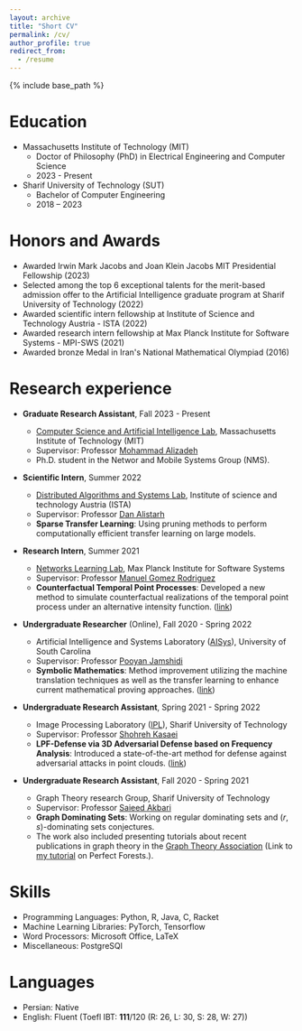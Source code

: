 ```yaml
---
layout: archive
title: "Short CV"
permalink: /cv/
author_profile: true
redirect_from:
  - /resume
---
```


{% include base_path %}

Education
======
* Massachusetts Institute of Technology (MIT)
  - Doctor of Philosophy (PhD) in Electrical Engineering and Computer Science
  - 2023 - Present
* Sharif University of Technology (SUT)
  - Bachelor of Computer Engineering
  - 2018 – 2023 

Honors and Awards
======
* Awarded Irwin Mark Jacobs and Joan Klein Jacobs MIT Presidential Fellowship (2023)
* Selected among the top 6 exceptional talents for the merit-based admission offer to the Artificial Intelligence graduate program at Sharif University of Technology (2022)
* Awarded scientific intern fellowship at Institute of Science and Technology Austria - ISTA (2022)
* Awarded research intern fellowship at Max Planck Institute for Software Systems - MPI-SWS (2021)
* Awarded bronze Medal in Iran's National Mathematical Olympiad (2016)

Research experience
======
* **Graduate Research Assistant**, Fall 2023 - Present 
  * [Computer Science and Artificial Intelligence Lab](https://www.csail.mit.edu/), Massachusetts Institute of Technology (MIT)
  * Supervisor: Professor [Mohammad Alizadeh](https://people.csail.mit.edu/alizadeh/)
  * Ph.D. student in the Networ and Mobile Systems Group (NMS).

* **Scientific Intern**, Summer 2022 
  * [Distributed Algorithms and Systems Lab](https://ist.ac.at/en/research/alistarh-group/), Institute of science and technology Austria (ISTA)
  * Supervisor: Professor [Dan Alistarh](https://people.csail.mit.edu/alistarh/)
  * **Sparse Transfer Learning**: Using pruning methods to perform computationally efficient transfer learning on large models.

* **Research Intern**, Summer 2021 
  * [Networks Learning Lab](https://github.com/Networks-Learning), Max Planck Institute for Software Systems
  * Supervisor: Professor [Manuel Gomez Rodriguez](https://people.mpi-sws.org/~manuelgr/)
  * **Counterfactual Temporal Point Processes**: Developed a new method to simulate counterfactual realizations of the temporal point process under an alternative intensity function. ([link](https://knoorbakhsh.github.io/publication/countercaftual-tpp))


* **Undergraduate Researcher** (Online), Fall 2020 - Spring 2022
  * Artificial Intelligence and Systems Laboratory ([AISys](https://pooyanjamshidi.github.io/AISys/)), University of South Carolina
  * Supervisor: Professor [Pooyan Jamshidi](https://pooyanjamshidi.github.io/)
  * **Symbolic Mathematics**: Method improvement utilizing the machine translation techniques as well as the  transfer learning to enhance current mathematical proving approaches. ([link](https://knoorbakhsh.github.io/publication/symbolic-math))

* **Undergraduate Research Assistant**, Spring 2021 - Spring 2022
  * Image Processing Laboratory ([IPL](http://ipl.ce.sharif.edu/)), Sharif University of Technology
  * Supervisor: Professor [Shohreh Kasaei](https://scholar.google.com/citations?user=mvx4PvgAAAAJ&hl=en)
  * **LPF-Defense via 3D Adversarial Defense based on Frequency Analysis**: Introduced a state-of-the-art method for defense against adversarial attacks in point clouds. ([link](https://knoorbakhsh.github.io/publication/lpf-defense))

* **Undergraduate Research Assistant**, Fall 2020 - Spring 2021
  * Graph Theory research Group, Sharif University of Technology
  * Supervisor: Professor [Saieed Akbari](https://scholar.google.com/citations?user=1Lozhc4AAAAJ&hl=en)
  * **Graph Dominating Sets**: Working on regular dominating sets and $(r,\, s)$-dominating sets conjectures.
  * The work also included presenting tutorials about recent publications in graph theory in the [Graph Theory Association](https://graphtheoryassociation.com/) (Link to [my tutorial](https://graphtheoryassociation.com/perfect-forests-by-kimia-noorbakhsh/) on Perfect Forests.).

  
Skills
======
* Programming Languages: Python, R, Java, C, Racket
* Machine Learning Libraries: PyTorch, Tensorflow
* Word Processors: Microsoft Office, LaTeX
* Miscellaneous: PostgreSQl

Languages
======
* Persian: Native
* English: Fluent (Toefl IBT: **111**/120 (R: 26, L: 30, S: 28, W: 27))

<!-- Publications
======
  <ul>{% for post in site.publications %}
    {% include archive-single-cv.html %}
  {% endfor %}</ul>
  
Talks
======
  <ul>{% for post in site.talks %}
    {% include archive-single-talk-cv.html %}
  {% endfor %}</ul>
  
Teaching
======
  <ul>{% for post in site.teaching %}
    {% include archive-single-cv.html %}
  {% endfor %}</ul>
  
Service and leadership
======
* Currently signed in to 43 different slack teams --> 